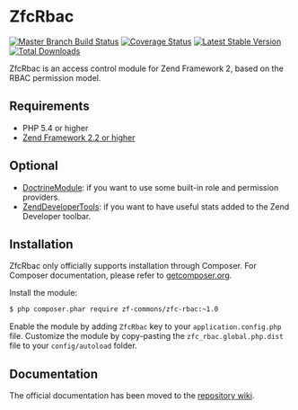 # ZfcRbac

[![Master Branch Build Status](https://secure.travis-ci.org/ZF-Commons/ZfcRbac.png?branch=master)](http://travis-ci.org/ZF-Commons/ZfcRbac)
[![Coverage Status](https://coveralls.io/repos/ZF-Commons/ZfcRbac/badge.png)](https://coveralls.io/r/ZF-Commons/ZfcRbac)
[![Latest Stable Version](https://poser.pugx.org/zf-commons/ZfcRbac/v/stable.png)](https://packagist.org/packages/zf-commons/ZfcRbac)
[![Total Downloads](https://poser.pugx.org/zf-commons/ZfcRbac/downloads.png)](https://packagist.org/packages/zf-commons/ZfcRbac)

ZfcRbac is an access control module for Zend Framework 2, based on the RBAC permission model.

## Requirements

- PHP 5.4 or higher
- [Zend Framework 2.2 or higher](http://www.github.com/zendframework/zf2)

## Optional

- [DoctrineModule](https://github.com/doctrine/DoctrineModule): if you want to use some built-in role and permission providers.
- [ZendDeveloperTools](https://github.com/zendframework/ZendDeveloperTools): if you want to have useful stats added to
the Zend Developer toolbar.

## Installation

ZfcRbac only officially supports installation through Composer. For Composer documentation, please refer to
[getcomposer.org](http://getcomposer.org/).

Install the module:

```sh
$ php composer.phar require zf-commons/zfc-rbac:~1.0
```

Enable the module by adding `ZfcRbac` key to your `application.config.php` file. Customize the module by copy-pasting
the `zfc_rbac.global.php.dist` file to your `config/autoload` folder.

## Documentation

The official documentation has been moved to the [repository wiki](https://github.com/ZF-Commons/ZfcRbac/wiki).
